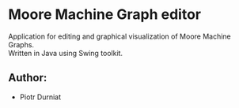 # Moore Machine Graph editor
Application for editing and graphical visualization of Moore Machine Graphs.  
Written in Java using Swing toolkit.

## Author:
- Piotr Durniat
